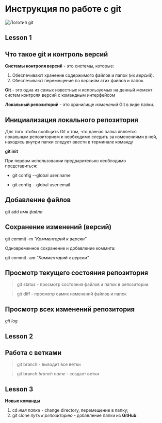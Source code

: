 # Инструкция по работе с git
![Логотип git](logo.png)

## Lesson 1

## Что такое git и контроль версий
**Системы контроля версий** - это системы, которые: 
1. Обеспечивают хранение содержимого файлов и папок (их *версий*).
2. Обеспечивают перемещение по *версиям* этих файлов и папок.

**Git** - это одна из самых известных и используемых на данный момент систем контроля версий с командным интерфейсом

**Локальный репозиторий** - это хранилище *изменений* Git в виде папки.

## Инициализация локального репозитория

Для того чтобы сообщить Git о том, что данная папка является локальным репозиторием и необходимо следить за изменениями в ней, находясь внутри папки следует ввести в терминале команду

**git init**

При первом использовании предварительно необлодимо представиться:

* git config --global user.name

* git config --global user.email 

## Добавление файлов

git add *имя файла*

## Сохранение изменений (версий)
git commit -m *"Комментарий к версии"*

Одновременное сохранение и добавление коммита:

git commit -am *"Комментарий к версии"*

## Просмотр текущего состояния репозитория

> git status - просмотр состояния файлов и папок в репозитории

> git diff - просмотр самих изменений файлов и папок

## Просмотр всех изменений репозитория

*git log*

## Lesson 2
## Работа с ветками
>git branch - выводит все ветки

>git branch *branch name* - создает ветки

## Lesson 3

**Новые команды**

1. cd *имя папки* - change directory, перемещение в папку;
2. git clone *путь к репозиторию* - добавление папки из **GitHub**.

### 